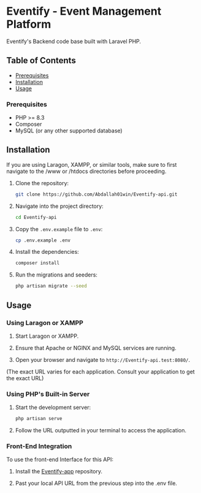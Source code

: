 # Eventify - Event Management Platform

Eventify's Backend code base built with Laravel PHP.

## Table of Contents

- [Prerequisites](#prerequisites)
- [Installation](#installation)
- [Usage](#usage)


### Prerequisites

- PHP >= 8.3
- Composer
- MySQL (or any other supported database)

## Installation

If you are using Laragon, XAMPP, or similar tools, make sure to first navigate to the /www or /htdocs directories before proceeding.

1. Clone the repository:
    ```sh
    git clone https://github.com/Abdallah01win/Eventify-api.git
    ```
2. Navigate into the project directory:
    ```sh
    cd Eventify-api
    ```
3. Copy the `.env.example` file to `.env`:
    ```sh
    cp .env.example .env
    ```
4. Install the dependencies:
    ```sh
    composer install
    ```

5. Run the migrations and seeders:
    ```sh
    php artisan migrate --seed
    ```

## Usage

### Using Laragon or XAMPP

1. Start Laragon or XAMPP.

2. Ensure that Apache or NGINX and MySQL services are running.

3. Open your browser and navigate to `http://Eventify-api.test:8080/`.

(The exact URL varies for each application. Consult your application to get the exact URL)

### Using PHP's Built-in Server

1. Start the development server:
   
    ```sh
    php artisan serve
    ```
3. Follow the URL outputted in your terminal to access the application.

### Front-End Integration

To use the front-end Interface for this API:

1. Install the [Eventify-app](https://github.com/Abdallah01win/Eventify-app) repository.

2. Past your local API URL from the previous step into the .env file.
